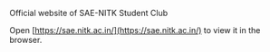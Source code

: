 Official website of SAE-NITK Student Club

Open [https://sae.nitk.ac.in/](https://sae.nitk.ac.in/) to view it in the browser.
